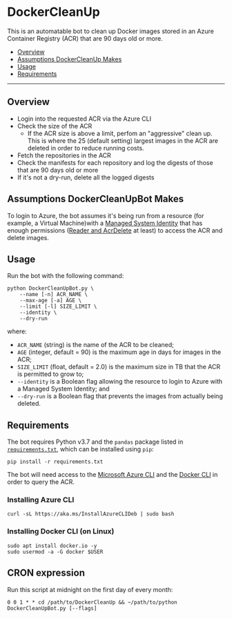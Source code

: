 # DockerCleanUp

This is an automatable bot to clean up Docker images stored in an Azure Container Registry (ACR) that are 90 days old or more.

- [Overview](#overview)
- [Assumptions DockerCleanUp Makes](#assumptions-dockercleanupbot-makes)
- [Usage](#usage)
- [Requirements](#requirements)

---

## Overview

* Login into the requested ACR via the Azure CLI
* Check the size of the ACR
  * If the ACR size is above a limit, perfom an "aggressive" clean up. This is where the 25 (default setting) largest images in the ACR are deleted in order to reduce running costs.
* Fetch the repositories in the ACR
* Check the manifests for each repository and log the digests of those that are 90 days old or more
* If it's not a dry-run, delete all the logged digests

## Assumptions DockerCleanUpBot Makes

To login to Azure, the bot assumes it's being run from a resource (for example, a Virtual Machine)with a [Managed System Identity](https://docs.microsoft.com/en-gb/azure/active-directory/managed-identities-azure-resources/overview) that has enough permissions ([Reader and AcrDelete](https://docs.microsoft.com/en-us/azure/container-registry/container-registry-roles) at least) to access the ACR and delete images.

## Usage

Run the bot with the following command:

```
python DockerCleanUpBot.py \
    --name [-n] ACR_NAME \
    --max-age [-a] AGE \
    --limit [-l] SIZE_LIMIT \
    --identity \
    --dry-run
```
where:
* `ACR_NAME` (string) is the name of the ACR to be cleaned;
* `AGE` (integer, default = 90) is the maximum age in days for images in the ACR;
* `SIZE_LIMIT` (float, default = 2.0) is the maximum size in TB that the ACR is permitted to grow to;
* `--identity` is a Boolean flag allowing the resource to login to Azure with a Managed System Identity; and
* `--dry-run` is a Boolean flag that prevents the images from actually being deleted.

## Requirements

The bot requires Python v3.7 and the `pandas` package listed in [`requirements.txt`](./requirements.txt), which can be installed using `pip`:

```
pip install -r requirements.txt
```

The bot will need access to the [Microsoft Azure CLI](https://docs.microsoft.com/en-us/cli/azure/install-azure-cli?view=azure-cli-latest) and the [Docker CLI](https://docs-stage.docker.com/v17.12/install/) in order to query the ACR.

### Installing Azure CLI

```
curl -sL https://aka.ms/InstallAzureCLIDeb | sudo bash
```

### Installing Docker CLI (on Linux)

```
sudo apt install docker.io -y
sudo usermod -a -G docker $USER
```

## CRON expression

Run this script at midnight on the first day of every month:

```
0 0 1 * * cd /path/to/DockerCleanUp && ~/path/to/python DockerCleanUpBot.py [--flags]
```
